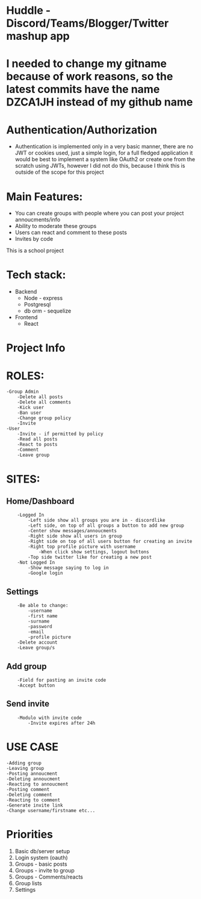 # Huddle - Discord/Teams/Blogger/Twitter mashup app

# I needed to change my gitname because of work reasons, so the latest commits have the name DZCA1JH instead of my github name

# Authentication/Authorization
  - Authentication is implemented only in a very basic manner, there are no JWT or cookies used, just a simple login, for a full fledged application it would be best to implement a system
    like OAuth2 or create one from the scratch using JWTs, however I did not do this, because I think this is outside of the scope for this project

# Main Features:
  - You can create groups with people where you can post your project annoucments/info
  - Ability to moderate these groups
  - Users can react and comment to these posts
  - Invites by code

This is a school project

# Tech stack:
 - Backend
   	- Node - express
   	- Postgresql
   	- db orm - sequelize
 - Frontend
   	- React

# Project Info
# ROLES:
	-Group Admin
		-Delete all posts
		-Delete all comments
		-Kick user
		-Ban user
		-Change group policy
		-Invite
	-User
		-Invite - if permitted by policy
		-Read all posts
		-React to posts
		-Comment
		-Leave group

# SITES:
## Home/Dashboard
		-Logged In
			-Left side show all groups you are in - discordlike
			-Left side, on top of all groups a button to add new group
			-Center show messages/annoucments
			-Right side show all users in group
			-Right side on top of all users button for creating an invite
			-Right top profile picture with username
				-When click show settings, logout buttons
			-Top side twitter like for creating a new post
		-Not Logged In
			-Show message saying to log in
			-Google login
## Settings
		-Be able to change:
			-username
			-first name
			-surname
			-password
			-email
			-profile picture
		-Delete account
		-Leave group/s
## Add group
		-Field for pasting an invite code
		-Accept button
## Send invite
		-Modulo with invite code
			-Invite expires after 24h

# USE CASE
	-Adding group
	-Leaving group
	-Posting annoucment
	-Deleting annoucment
	-Reacting to annoucment
	-Posting comment
	-Deleting comment
	-Reacting to comment
	-Generate invite link
	-Change username/firstname etc...

 # Priorities
  1. Basic db/server setup
  2. Login system (oauth)
  3. Groups - basic posts
  4. Groups - invite to group
  5. Groups - Comments/reacts
  6. Group lists
  7. Settings
